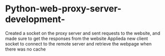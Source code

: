 # Python-web-proxy-server-development-
 Created a socket on the proxy server and sent requests to the website, and made sure to get the responses from the website
Applieda new client socket to connect to the remote server and retrieve the webpage when there was no cache
